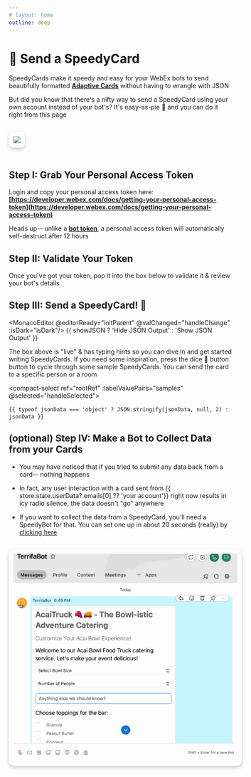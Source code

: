 ```yaml
---
# layout: home
outline: deep
---
```


# 🌟 Send a SpeedyCard

SpeedyCards make it speedy and easy for your WebEx bots to send beautifully formatted **[Adaptive Cards](https://developer.webex.com/docs/buttons-and-cards)** without having to wrangle with JSON

But did you know that there's a nifty way to send a SpeedyCard using your own account instead of your bot's? It's easy-as-pie 🥧 and you can do it right from this page

<img
    src="https://raw.githubusercontent.com/valgaze/speedybot-utils/main/assets/various/speedycard.gif?raw=true"
    :style="{ filter: !isDark ? 'invert(1)' : 'none' }"
    style="
      margin: 1rem 0px;
      display: inline-block;
      max-width: 100%;
      height: auto;
      border-radius: 10px;
      box-shadow: 0 4px 8px rgba(0, 0, 0, 0.2);
      padding: 10px;
    "
  />

## Step I: Grab Your Personal Access Token

Login and copy your personal access token here: **[https://developer.webex.com/docs/getting-your-personal-access-token](https://developer.webex.com/docs/getting-your-personal-access-token)**

Heads up-- unlike a **[bot token](https://developer.webex.com/my-apps/new/bot)**, a personal access token will automatically self-destruct after 12 hours

## Step II: Validate Your Token

Once you've got your token, pop it into the box below to validate it & review your bot's details

<TokenInput :showInfo="true" :autofocus="false"/>

## Step III: Send a SpeedyCard! 🚀

<el-tabs v-model="activeName" :class="{'is-dark': isDark}">
<el-tab-pane label="SpeedyCard editor" name="editor">

<MonacoEditor @editorReady="initParent" @valChanged="handleChange" :isDark="isDark"/>
<el-checkbox v-model="showJSON">{{ showJSON ? 'Hide JSON Output' : 'Show JSON Output' }}</el-checkbox>

The box above is "live" & has typing hints so you can dive in and get started writing SpeedyCards. If you need some inspiration, press the dice 🎲 button button to cycle through some sample SpeedyCards. You can send the card to a specific person or a room

<compact-select
ref="rootRef"
:labelValuePairs="samples"
@selected="handleSelected"></compact-select>

</el-tab-pane>
<el-tab-pane label="JSON (output)" name="json" v-if="showJSON">

```json-vue
{{ typeof jsonData === 'object' ? JSON.stringify(jsonData, null, 2) : jsonData }}
```

</el-tab-pane>
<el-tab-pane label="Preview" name="preview">
<el-card class="box-card">
  <AdaptiveCardRender :jsonData="jsonData"/>
</el-card>
</el-tab-pane>
<el-tab-pane label="Send Msg" name="sendmessage">
<SendMsg :msg="jsonData"></SendMsg>
</el-tab-pane>
</el-tabs>

## (optional) Step IV: Make a Bot to Collect Data from your Cards

<el-alert
    title="⛔️ Nobody is listening"
    type="error"
  />

- You may have noticed that if you tried to submit any data back from a card-- nothing happens

- In fact, any user interaction with a card sent from {{ store.state.userData?.emails[0] ?? 'your account'}} right now results in icy radio silence, the data doesn't "go" anywhere

- If you want to collect the data from a SpeedyCard, you'll need a SpeedyBot for that. You can set one up in about 20 seconds (really) by <a href="https://speedybot.js.org/new" target="_blank">clicking here</a>

<img
    src="./assets/card_nosubmit.gif"
    :style="{ filter: isDark ? 'invert(1)' : 'none' }"
    style="
      margin: 1rem 0px;
      display: inline-block;
      max-width: 100%;
      height: auto;
      border-radius: 10px;
      box-shadow: 0 4px 8px rgba(0, 0, 0, 0.2);
      padding: 10px;
    "
  />

<script setup>
import { SpeedyBot } from './../src/index.ts'
import { defineAsyncComponent, ref, watch, onMounted} from 'vue';
import { inBrowser } from 'vitepress';
import { useData } from 'vitepress'
import { SpeedyCard } from './../src/cards.ts'
import AdaptiveCardRender from './.vitepress/components/adaptivecard.vue'
import TokenInput from './.vitepress/components/token_handler.vue'
import SendMsg from './.vitepress/components/SendMsg.vue'
import CompactSelect from './.vitepress/components/CompactSelect.vue';
import { getRandomSpeedyCard, samples, cardRoster} from './.vitepress/util/samples'
import { useCustomStore } from "./.vitepress/util/store";
const store = useCustomStore()

const MonacoEditor = inBrowser
  ? defineAsyncComponent(() => import('./.vitepress/components/monaco.vue'))
  : () => null;
const rootRef = ref(null)
let editorRef = null
const handleChange = (data) => {
    try {
    const result = eval(`
      (SpeedyBot) => {
        ${data}
        return card.build();
      }
    `)(SpeedyBot);
      jsonData.value = result
      // jsonData.value = JSON.parse(result)
    } catch(_) {
      // if raw json, attempt to parse
      try {
        jsonData.value = JSON.parse(data)
      } catch(e) {
        console.log('Error', e, '\n--\n')
        // Treat it as simple string
        jsonData.value = String(data)
      }
    }
}
const pageReady = ref(false)
const jsonData = ref({})
const activeName = ref('editor')
const showJSON = ref(false)
const { isDark } = useData()

const initParent = (editor) => {
  editorRef = editor
  const urlParams = new URLSearchParams(window.location.search);
  const card = urlParams.get('card');
  if (card === null) {
    rootRef.value.rollDice()
  } else {
    const paramToIdx = cardRoster.findIndex(x => x === card)
    rootRef.value.rollDice(paramToIdx)
  }

  pageReady.value = true
}
const handleSelected = (codeSnippet) => {
  if (editorRef) {
    editorRef.setValue(codeSnippet)
  }
}
</script>

<style>
.VPSidebar, .VPNav {
  display: none !important;
}
</style>
